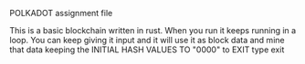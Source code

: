 POLKADOT assignment file

This is a basic blockchain written in rust. When you run it keeps running in a loop. 
You can keep giving it input and it will use it as block data and mine that data
keeping the INITIAL HASH VALUES TO "0000"
to EXIT type exit
